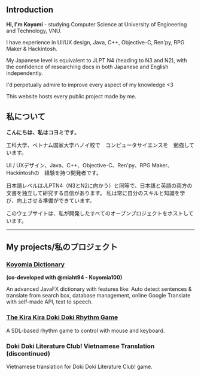 ## Introduction

**Hi, I'm Koyomi** - studying Computer Science at University of Engineering and Technology, VNU.

I have experience in UI/UX design, Java, C++, Objective-C, Ren'py, RPG Maker & Hackintosh.

My Japanese level is equivalent to JLPT N4 (heading to N3 and N2), with the confidence of researching docs in both Japanese and English independently. 

I'd perpetually admire to improve every aspect of my knowledge <3

This website hosts every public project made by me.


## 私について
**こんにちは、私はコヨミです**。

工科大学、ベトナム国家大学ハノイ校で　コンピュータサイエンスを　勉強しています。 

UI / UXデザイン、Java、C++、Objective-C、Ren'py、RPG Maker、Hackintoshの　経験を持つ開発者です。

日本語レベルはJLPTN4（N3とN2に向かう）と同等で、日本語と英語の両方の文書を独立して研究する自信があります。 私は常に自分のスキルと知識を学び、向上させる準備ができています。

このウェブサイトは、私が開発したすべてのオープンプロジェクトをホストしています。

---

## My projects/私のプロジェクト


### [Koyomia Dictionary](https://github.com/miaht94/Dictionary) 
**(co-developed with @miaht94 - Koyomia100)**

An advanced JavaFX dictionary with features like: Auto detect sentences & translate from search box, database management, online Google Translate with self-made API, text to speech.


### [The Kira Kira Doki Doki Rhythm Game](https://github.com/vakoyomi/KiraDokiProject)
A SDL-based rhythm game to control with mouse and keyboard.


### Doki Doki Literature Club! Vietnamese Translation (discontinued)
Vietnamese translation for Doki Doki Literature Club! game.